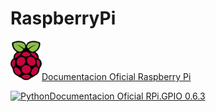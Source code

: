 # RaspberryPi
[![RaspberryPi](https://github.com/ibrito/RaspberryPi/blob/master/raspberryPi_logo.png "rasberry.org ")Documentacion Oficial Raspberry Pi](https://www.raspberrypi.org/documentation/) 

[![Python](https://pypi.python.org/static/images/python-logo.png " pypi.python.org  ")Documentacion Oficial RPi.GPIO 0.6.3](https://pypi.python.org/pypi/RPi.GPIO)


